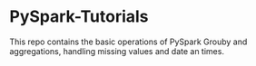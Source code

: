 # PySpark-Tutorials
This repo contains the basic operations of PySpark
Grouby and aggregations, handling missing values and date an times.
